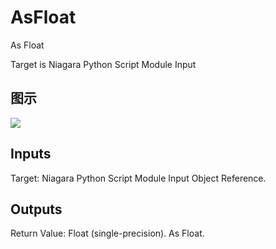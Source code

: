 # AsFloat

As Float

Target is Niagara Python Script Module Input

## 图示

![]($-20221218-20472198.png)

## Inputs

Target: Niagara Python Script Module Input Object Reference.  

## Outputs

Return Value: Float (single-precision). As Float.

